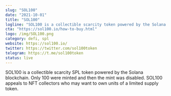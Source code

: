 ```yaml
---
slug: "SOL100"
date: "2021-10-01"
title: "SOL100"
logline: "SOL100 is a collectible scarcity token powered by the Solana blockchain."
cta: "https://sol100.io/how-to-buy.html"
logo: /img/SOL100.png
category: defi, spl
website: https://sol100.io/
twitter: https://twitter.com/sol100token
telegram: https://t.me/sol100token
status: live
---
```


SOL100 is a collectible scarcity SPL token powered by the Solana blockchain. Only 100 were minted and then the mint was disabled. SOL100 appeals to NFT collectors who may want to own units of a limited supply token.